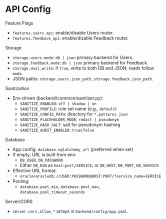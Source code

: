 # API Config

Feature Flags

- `features.users_api`: enable/disable Users router.
- `features.feedback_api`: enable/disable Feedback router.

Storage

- `storage.users.mode`: `db | json` primary backend for Users.
- `storage.feedback.mode`: `db | json` primary backend for Feedback.
- `storage.dual_write`: if `true`, write to both DB and JSON; reads follow `mode`.
- JSON paths: `storage.users.json_path`, `storage.feedback.json_path`.

Sanitization

- Env-driven (backend/common/sanitizer.py):
  - `SANITIZE_ENABLED`: `off | shadow | on`
  - `SANITIZE_PROFILE`: rule set name (e.g., `default`)
  - `SANITIZE_CONFIG_PATH`: directory for `*.patterns.json`
  - `SANITIZE_PLACEHOLDER_MODE`: `redact | pseudonym`
  - `SANITIZE_HASH_SALT`: salt for pseudonym hashing
  - `SANITIZE_AUDIT_ENABLED`: `true|false`

Database

- App config: `database.sqlalchemy_url` (preferred when set)
- If empty, URL is built from env:
  - `DB_USER`, `DB_PASSWORD`
  - Either `DB_DSN` as `host:port/SERVICE`, or `DB_HOST`, `DB_PORT`, `DB_SERVICE`
- Effective URL format:
  - `oracle+oracledb://USER:PASSWORD@HOST:PORT/?service_name=SERVICE`
- Pooling:
  - `database.pool_min`, `database.pool_max`, `database.pool_timeout_seconds`

Server/CORS

- `server.cors.allow_*` arrays in `backend/config/app.yaml`.
